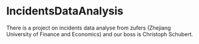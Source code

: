 # IncidentsDataAnalysis
There is a project on incidents data analyse from zufers (Zhejiang University of Finance and Economics) and our boss is Christoph Schubert.  
